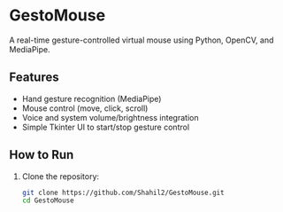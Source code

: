# GestoMouse

A real-time gesture-controlled virtual mouse using Python, OpenCV, and MediaPipe.

## Features
- Hand gesture recognition (MediaPipe)
- Mouse control (move, click, scroll)
- Voice and system volume/brightness integration
- Simple Tkinter UI to start/stop gesture control

## How to Run

1. Clone the repository:
   ```bash
   git clone https://github.com/Shahil2/GestoMouse.git
   cd GestoMouse
